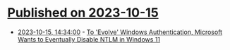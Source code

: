 # [Published on 2023-10-15](index.md)

* [2023-10-15, 14:34:00](https://tech.slashdot.org/story/23/10/15/012245/to-evolve-windows-authentication-microsoft-wants-to-eventually-disable-ntlm-in-windows-11?utm_source=rss1.0mainlinkanon&utm_medium=feed) - [To 'Evolve' Windows Authentication, Microsoft Wants to Eventually Disable NTLM in Windows 11](https://tech.slashdot.org/story/23/10/15/012245/to-evolve-windows-authentication-microsoft-wants-to-eventually-disable-ntlm-in-windows-11?utm_source=rss1.0mainlinkanon&utm_medium=feed)
